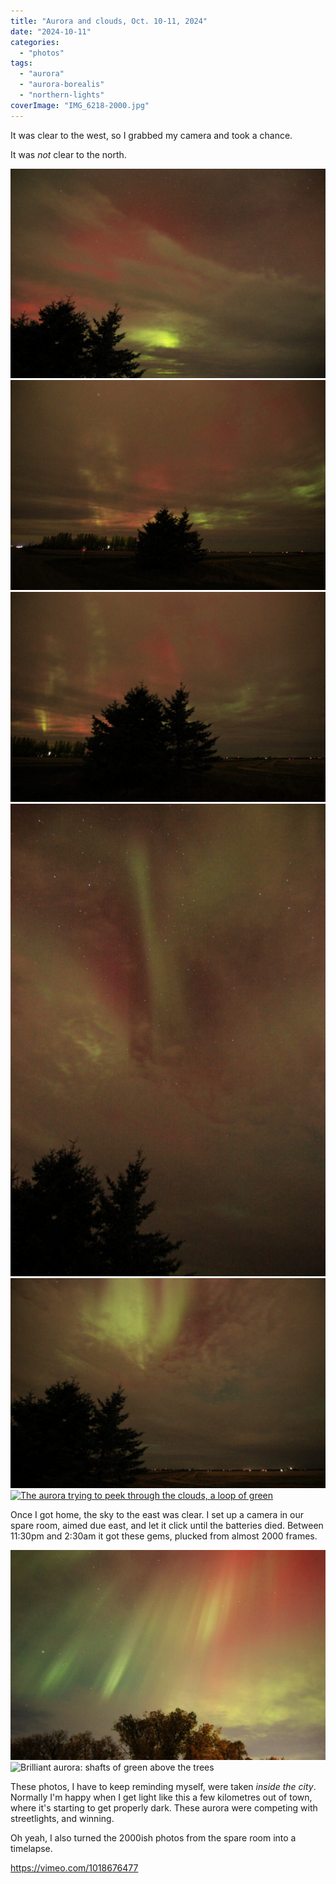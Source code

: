 ```yaml
---
title: "Aurora and clouds, Oct. 10-11, 2024"
date: "2024-10-11"
categories: 
  - "photos"
tags: 
  - "aurora"
  - "aurora-borealis"
  - "northern-lights"
coverImage: "IMG_6218-2000.jpg"
---
```


It was clear to the west, so I grabbed my camera and took a chance.

It was _not_ clear to the north.

[![The aurora trying to peek through the clouds,a patch of very bright green](images/IMG_6428-2000-1024x682.jpg)![The aurora trying to peek through the clouds, red and gree](images/IMG_6422-2000-1024x682.jpg)![The aurora trying to peek through the clouds, red and green](images/IMG_6348-2000-682x1024.jpg)![The aurora trying to peek through the clouds, a long shaft of green](images/IMG_6345-2000-1024x682.jpg)![The aurora trying to peek through the clouds, a glimpse of a green curtain](images/IMG_6301-2000-1024x682.jpg)![The aurora trying to peek through the clouds, a loop of green](https://i2.wp.com/patrickjohanneson.com/wp-content/uploads/2024/10/IMG_6301-2000-1024x682.jpg?ssl=1)](https://patrickjohanneson.com/wp-content/uploads/2024/10/IMG_6061-2000-1024x682.jpg)

Once I got home, the sky to the east was clear. I set up a camera in our spare room, aimed due east, and let it click until the batteries died. Between 11:30pm and 2:30am it got these gems, plucked from almost 2000 frames.

![Brilliant aurora: clouds of red and shafts of green above the trees](images/IMG_8341-2000-1024x682.jpg)![Brilliant aurora: shafts of green above the trees](https://i2.wp.com/patrickjohanneson.com/wp-content/uploads/2024/10/IMG_6468-2000-1024x682.jpg?ssl=1)

These photos, I have to keep reminding myself, were taken _inside the city_. Normally I'm happy when I get light like this a few kilometres out of town, where it's starting to get properly dark. These aurora were competing with streetlights, and winning.

Oh yeah, I also turned the 2000ish photos from the spare room into a timelapse.

https://vimeo.com/1018676477
